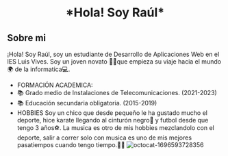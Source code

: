 <div align="center">
<h1 align="center"> *Hola! Soy Raúl* </h1>
</div> 

## Sobre mi

¡Hola! Soy Raúl, soy un estudiante de Desarrollo de Aplicaciones Web en el IES Luis Vives. Soy un joven novato 🧑‍🎓que empieza su viaje hacia el mundo🌍 de la informatica💻.
- FORMACIÓN ACADEMICA:
- 📚 Grado medio de Instalaciones de Telecomunicaciones. (2021-2023)
- 📚 Educación secundaria obligatoria. (2015-2019)
- HOBBIES
Soy un chico que desde pequeño le ha gustado mucho el deporte, hice karate llegando al cinturón negro🥋 y futbol desde que tengo 3 años⚽. La musica es otro de mis hobbies mezclandolo con el deporte, salir a correr solo con musica es uno de mis mejores pasatiempos cuando tengo tiempo.🏃‍♂️
![octocat-1696593728356](https://github.com/rraul10/rraaul10/assets/146001066/1c4968ab-9cc0-473a-a0cb-4070681c5be1)
